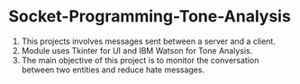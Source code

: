 # Socket-Programming-Tone-Analysis

1. This projects involves messages sent between a server and a client.
2. Module uses Tkinter for UI and IBM Watson for Tone Analysis.
3. The main objective of this project is to monitor the conversation between two entities and reduce hate messages.
